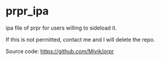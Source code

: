 # prpr_ipa
ipa file of prpr for users willing to sideload it.

If this is not permitted, contact me and I will delete the repo.

Source code: https://github.com/Mivik/prpr
